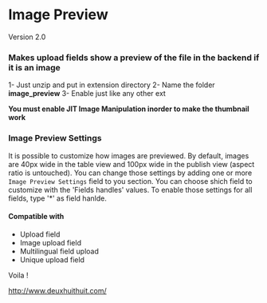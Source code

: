 # Image Preview

Version 2.0

### Makes upload fields show a preview of the file in the backend if it is an image 

1- Just unzip and put in extension directory
2- Name the folder **image_preview**
3- Enable just like any other ext

**You must enable JIT Image Manipulation inorder to make the thumbnail work**

### Image Preview Settings

It is possible to customize how images are previewed. By default, images are 40px wide in the table view
and 100px wide in the publish view (aspect ratio is untouched).
You can change those settings by adding one or more `Image Preview Settings` field to you section.
You can choose shich field to customize with the 'Fields handles' values.
To enable those settings for all fields, type '*' as field hanlde.

#### Compatible with

- Upload field
- Image upload field
- Multilingual field upload
- Unique upload field

Voila !

http://www.deuxhuithuit.com/

